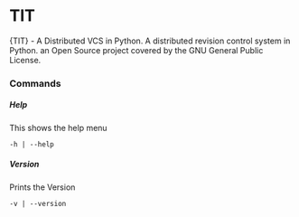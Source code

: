 # TIT
{TIT} - A Distributed VCS in Python. A distributed revision control system in Python. an Open Source project covered by the GNU General Public License.

<h3>Commands</h3>
<h5>Help</h5>
<p>This shows the help menu</p>

```
-h | --help
```

<h5>Version</h5>
<p>Prints the Version</p>

```
-v | --version
```